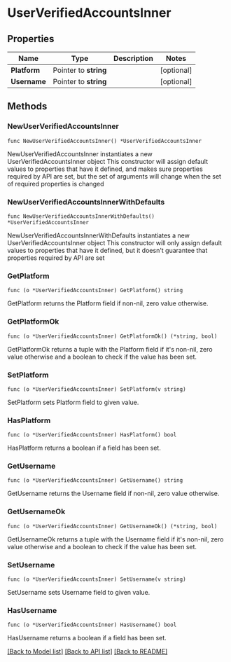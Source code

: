# UserVerifiedAccountsInner

## Properties

Name | Type | Description | Notes
------------ | ------------- | ------------- | -------------
**Platform** | Pointer to **string** |  | [optional] 
**Username** | Pointer to **string** |  | [optional] 

## Methods

### NewUserVerifiedAccountsInner

`func NewUserVerifiedAccountsInner() *UserVerifiedAccountsInner`

NewUserVerifiedAccountsInner instantiates a new UserVerifiedAccountsInner object
This constructor will assign default values to properties that have it defined,
and makes sure properties required by API are set, but the set of arguments
will change when the set of required properties is changed

### NewUserVerifiedAccountsInnerWithDefaults

`func NewUserVerifiedAccountsInnerWithDefaults() *UserVerifiedAccountsInner`

NewUserVerifiedAccountsInnerWithDefaults instantiates a new UserVerifiedAccountsInner object
This constructor will only assign default values to properties that have it defined,
but it doesn't guarantee that properties required by API are set

### GetPlatform

`func (o *UserVerifiedAccountsInner) GetPlatform() string`

GetPlatform returns the Platform field if non-nil, zero value otherwise.

### GetPlatformOk

`func (o *UserVerifiedAccountsInner) GetPlatformOk() (*string, bool)`

GetPlatformOk returns a tuple with the Platform field if it's non-nil, zero value otherwise
and a boolean to check if the value has been set.

### SetPlatform

`func (o *UserVerifiedAccountsInner) SetPlatform(v string)`

SetPlatform sets Platform field to given value.

### HasPlatform

`func (o *UserVerifiedAccountsInner) HasPlatform() bool`

HasPlatform returns a boolean if a field has been set.

### GetUsername

`func (o *UserVerifiedAccountsInner) GetUsername() string`

GetUsername returns the Username field if non-nil, zero value otherwise.

### GetUsernameOk

`func (o *UserVerifiedAccountsInner) GetUsernameOk() (*string, bool)`

GetUsernameOk returns a tuple with the Username field if it's non-nil, zero value otherwise
and a boolean to check if the value has been set.

### SetUsername

`func (o *UserVerifiedAccountsInner) SetUsername(v string)`

SetUsername sets Username field to given value.

### HasUsername

`func (o *UserVerifiedAccountsInner) HasUsername() bool`

HasUsername returns a boolean if a field has been set.


[[Back to Model list]](../README.md#documentation-for-models) [[Back to API list]](../README.md#documentation-for-api-endpoints) [[Back to README]](../README.md)


